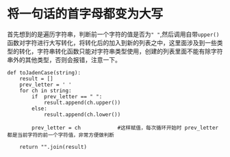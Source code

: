 # 将一句话的首字母都变为大写
首先想到的是遍历字符串，判断前一个字符的值是否为`" "`,然后调用自带`upper()`函数对字符进行大写转化，将转化后的加入到新的列表之中，这里面涉及到一些类型的转化，字符串转化函数只能对字符串类型使用，创建的列表里面不能有除字符串外的其他类型，否则会报错，注意一下。
```
def toJadenCase(string):
    result = []
    prev_letter = ' '
    for ch in string:
        if  prev_letter == " ":
            result.append(ch.upper())
        else:
            result.append(ch.lower())

        prev_letter = ch            #这样赋值，每次循环开始时 prev_letter 都是当前字符的前一个字符值，非常方便做判断

    return "".join(result)
```
